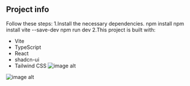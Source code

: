 
## Project info
Follow these steps:
 1.Install the necessary dependencies.
npm install
npm install vite --save-dev 
npm run dev
2.This project is built with:
- Vite
- TypeScript
- React
- shadcn-ui
- Tailwind CSS
![image alt](https://github.com/user-attachments/assets/f99cee40-4c0f-4bc3-8171-76e97df9fa8d)

![image alt](https://github.com/user-attachments/assets/f8f5267d-997e-4a5c-aa64-04a3c9db69ae)

